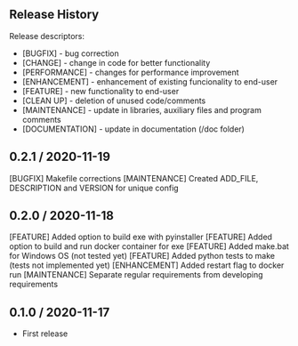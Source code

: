 ## Release History

Release descriptors:
* [BUGFIX] - bug correction
* [CHANGE] - change in code for better functionality
* [PERFORMANCE] - changes for performance improvement
* [ENHANCEMENT] - enhancement of existing funcionality to end-user
* [FEATURE] - new functionality to end-user
* [CLEAN UP] - deletion of unused code/comments
* [MAINTENANCE] - update in libraries, auxiliary files and program comments
* [DOCUMENTATION] - update in documentation (/doc folder)

## 0.2.1 / 2020-11-19
[BUGFIX] Makefile corrections
[MAINTENANCE] Created ADD_FILE, DESCRIPTION and VERSION for unique config

## 0.2.0 / 2020-11-18
[FEATURE] Added option to build exe with pyinstaller
[FEATURE] Added option to build and run docker container for exe
[FEATURE] Added make.bat for Windows OS (not tested yet)
[FEATURE] Added python tests to make (tests not implemented yet)
[ENHANCEMENT] Added restart flag to docker run
[MAINTENANCE] Separate regular requirements from developing requirements

## 0.1.0 / 2020-11-17
* First release
